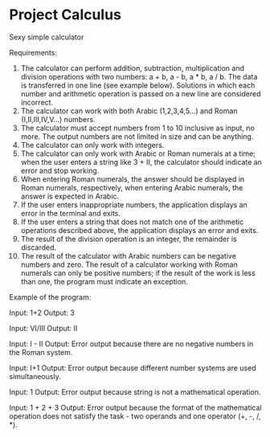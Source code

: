 # Project Calculus

Sexy simple calculator

Requirements:

1. The calculator can perform addition, subtraction, multiplication and division operations with two numbers: a + b, a - b, a * b, a / b. The data is transferred in one line (see example below). Solutions in which each number and arithmetic operation is passed on a new line are considered incorrect.
2. The calculator can work with both Arabic (1,2,3,4,5...) and Roman (I,II,III,IV,V...) numbers.
3. The calculator must accept numbers from 1 to 10 inclusive as input, no more. The output numbers are not limited in size and can be anything.
4. The calculator can only work with integers.
5. The calculator can only work with Arabic or Roman numerals at a time; when the user enters a string like 3 + II, the calculator should indicate an error and stop working.
6. When entering Roman numerals, the answer should be displayed in Roman numerals, respectively, when entering Arabic numerals, the answer is expected in Arabic.
7. If the user enters inappropriate numbers, the application displays an error in the terminal and exits.
8. If the user enters a string that does not match one of the arithmetic operations described above, the application displays an error and exits.
9. The result of the division operation is an integer, the remainder is discarded.
10. The result of the calculator with Arabic numbers can be negative numbers and zero. The result of a calculator working with Roman numerals can only be positive numbers; if the result of the work is less than one, the program must indicate an exception.

Example of the program:

Input:
1+2
Output:
3

Input:
VI/III
Output:
II

Input:
I - II
Output:
Error output because there are no negative numbers in the Roman system.

Input:
I+1
Output:
Error output because different number systems are used simultaneously.

Input:
1
Output:
Error output because string is not a mathematical operation.

Input:
1 + 2 + 3
Output:
Error output because the format of the mathematical operation does not satisfy the task - two operands and one operator (+, -, /, *).
